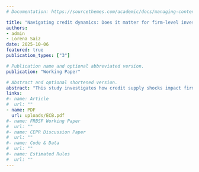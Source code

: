 ```yaml
---
# Documentation: https://sourcethemes.com/academic/docs/managing-content/

title: "Navigating credit dynamics: Does it matter for firm-level investment? Evidence from AnaCredit"
authors: 
- admin
- Lorena Saiz
date: 2025-10-06
featured: true
publication_types: ["3"]

# Publication name and optional abbreviated version.
publication: "Working Paper"

# Abstract and optional shortened version.
abstract: "This study investigates how credit supply shocks impact firm-level investment in the Euro area using the novel AnaCredit database. Using the methodology developed by (Amiti and Weinstein, 2018), we decompose loan growth rates into bank-specific, firm-specific, industry-specific, and common shocks. Our findings show that idiosyncratic bank supply shocks significantly affect firm-level investment, particularly among firms with a high dependence on bank loans. Furthermore, these granular bank-specific shocks explain most of the aggregate loan dynamics. We also find that the effects of bank shocks vary depending on firm characteristics, such as firm size, loan portfolio composition, and reliance on external financing. These results underscore the critical role banks play in shaping investment dynamics, especially under varying economic conditions."
links:
#- name: Article
#  url: ""
- name: PDF
  url: uploads/ECB.pdf
#- name: FRBSF Working Paper
#  url: ""
#- name: CEPR Discussion Paper
#  url: ""
#- name: Code & Data
#  url: ""
#- name: Estimated Rules
#  url: ""
---
```


